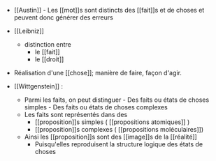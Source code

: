 - [[Austin]]
      - Les [[mot]]s sont distincts des [[fait]]s et de choses et peuvent donc générer des erreurs

 - [[Leibniz]] 
	 - distinction entre
		 - le [[fait]]
		 - le [[droit]]

- Réalisation d'une [[chose]]; manière de faire, façon d'agir.


- [[Wittgenstein]] : 
	-  Parmi les faits, on peut distinguer
      - Des faits ou états de choses simples
      - Des faits ou états de choses complexes
    - Les faits sont représentés dans des
      - [[proposition]]s simples ( [[propositions atomiques]] )
      - [[proposition]]s complexes ( [[propositions moléculaires]])
    - Ainsi les [[proposition]]s sont des [[image]]s de la [[réalité]]
      - Puisqu'elles reproduisent la structure logique des états de choses